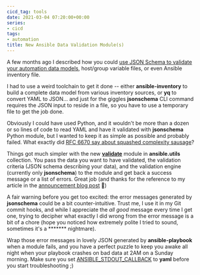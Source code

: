 ```yaml
---
cicd_tag: tools
date: 2021-03-04 07:20:00+00:00
series:
- cicd
tags:
- automation
title: New Ansible Data Validation Module(s)
---
```

A few months ago I described how you could [use JSON Schema to validate your automation data models](/kb/DataModels/70-Validation.html), host/group variable files, or even Ansible inventory file. 

I had to use a weird toolchain to get it done -- either **ansible-inventory** to build a complete data model from various inventory sources, or **yq** to convert YAML to JSON... and just for the giggles **jsonschema** CLI command requires the JSON input to reside in a file, so you have to use a temporary file to get the job done.
<!--more-->
Obviously I could have used Python, and it wouldn't be more than a dozen or so lines of code to read YAML and have it validated with **jsonschema** Python module, but I wanted to keep it as simple as possible and probably failed. What exactly did [RFC 6670 say about squashed complexity sausage](/2012/07/virtualized-squashed-complexity-sausage.html)?

Things got much simpler with the new **[validate](https://github.com/ansible-collections/ansible.utils/blob/main/docs/ansible.utils.validate_module.rst)** module in **ansible.utils** collection. You pass the data you want to have validated, the validation criteria (JSON schema describing your data), and the validation engine (currently only **jsonschema**) to the module and get back a success message or a list of errors. Great job (and thanks for the reference to my article in the [announcement blog post](https://www.ansible.com/blog/using-new-ansible-utilities-for-operational-state-management-and-remediation) 🙏)

A fair warning before you get too excited: the error messages generated by **jsonschema** could be a bit counter-intuitive. Trust me, I use it in my Git commit hooks, and while I appreciate the *all good* message every time I get one, trying to decipher what exactly I did wrong from the error message is a bit of a chore (hope you noticed how extremely polite I tried to sound, sometimes it's a \*\*\*\*\*\*\* nightmare).

Wrap those error messages in lovely JSON generated by **ansible-playbook** when a module fails, and you have a perfect puzzle to keep you awake all night when your playbook crashes on bad data at 2AM on a Sunday morning. Make sure you set [ANSIBLE_STDOUT_CALLBACK](https://docs.ansible.com/ansible/latest/reference_appendices/config.html#default-stdout-callback) to **yaml** before you start troubleshooting ;)
